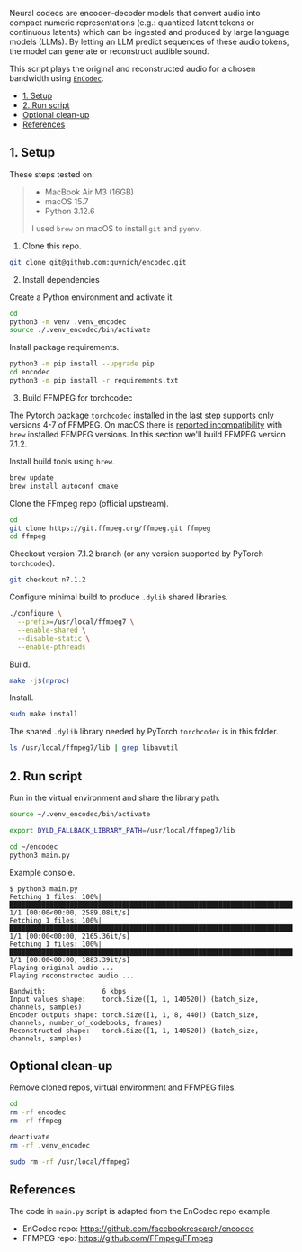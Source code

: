 Neural codecs are encoder–decoder models that convert audio into compact numeric
representations (e.g.: quantized latent tokens or continuous latents) which can
be ingested and produced by large language models (LLMs). By letting an LLM
predict sequences of these audio tokens, the model can generate or reconstruct
audible sound.

This script plays the original and reconstructed audio for a chosen bandwidth
using [`EnCodec`](https://github.com/facebookresearch/encodec).

- [1. Setup](#1-setup)
- [2. Run script](#2-run-script)
- [Optional clean-up](#optional-clean-up)
- [References](#references)

## 1. Setup

These steps tested on:

> * MacBook Air M3 (16GB)
> * macOS 15.7
> * Python 3.12.6
>
> I used `brew` on macOS to install `git` and `pyenv`.

1. Clone this repo.
```bash
git clone git@github.com:guynich/encodec.git
```

2. Install dependencies

Create a Python environment and activate it.
```bash
cd
python3 -m venv .venv_encodec
source ./.venv_encodec/bin/activate
```

Install package requirements.
```bash
python3 -m pip install --upgrade pip
cd encodec
python3 -m pip install -r requirements.txt
```

3. Build FFMPEG for torchcodec

The Pytorch package `torchcodec` installed in the last step supports only
versions 4-7 of FFMPEG.  On macOS there is
[reported incompatibility](https://github.com/pytorch/torchcodec/issues/570)
with `brew` installed FFMPEG versions.  In this section we'll build FFMPEG
version 7.1.2.

Install build tools using `brew`.
```bash
brew update
brew install autoconf cmake
```
Clone the FFmpeg repo (official upstream).
```bash
cd
git clone https://git.ffmpeg.org/ffmpeg.git ffmpeg
cd ffmpeg
```
Checkout version-7.1.2 branch (or any version supported by PyTorch `torchcodec`).
```bash
git checkout n7.1.2
```
Configure minimal build to produce `.dylib` shared libraries.
```bash
./configure \
  --prefix=/usr/local/ffmpeg7 \
  --enable-shared \
  --disable-static \
  --enable-pthreads
```
Build.
```bash
make -j$(nproc)
```
Install.
```bash
sudo make install
```
The shared `.dylib` library needed by PyTorch `torchcodec` is in this folder.
```bash
ls /usr/local/ffmpeg7/lib | grep libavutil
```

## 2. Run script

Run in the virtual environment and share the library path.
```bash
source ~/.venv_encodec/bin/activate

export DYLD_FALLBACK_LIBRARY_PATH=/usr/local/ffmpeg7/lib

cd ~/encodec
python3 main.py
```

Example console.
```console
$ python3 main.py
Fetching 1 files: 100%|█████████████████████████████████████████████████████████████████████████| 1/1 [00:00<00:00, 2589.08it/s]
Fetching 1 files: 100%|█████████████████████████████████████████████████████████████████████████| 1/1 [00:00<00:00, 2165.36it/s]
Fetching 1 files: 100%|█████████████████████████████████████████████████████████████████████████| 1/1 [00:00<00:00, 1883.39it/s]
Playing original audio ...
Playing reconstructed audio ...

Bandwith:              6 kbps
Input values shape:    torch.Size([1, 1, 140520]) (batch_size, channels, samples)
Encoder outputs shape: torch.Size([1, 1, 8, 440]) (batch_size, channels, number_of_codebooks, frames)
Reconstructed shape:   torch.Size([1, 1, 140520]) (batch_size, channels, samples)
```

## Optional clean-up
Remove cloned repos, virtual environment and FFMPEG files.
```bash
cd
rm -rf encodec
rm -rf ffmpeg

deactivate
rm -rf .venv_encodec

sudo rm -rf /usr/local/ffmpeg7
```

## References

The code in `main.py` script is adapted from the EnCodec repo example.

* EnCodec repo: https://github.com/facebookresearch/encodec
* FFMPEG repo: https://github.com/FFmpeg/FFmpeg
